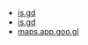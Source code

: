 * [is.gd](https://is.gd/mejia)
* [is.gd](https://is.gd/Mejia)
* [maps.app.goo.gl](https://maps.app.goo.gl/DaTyUjwRwqdBW3xR6)
